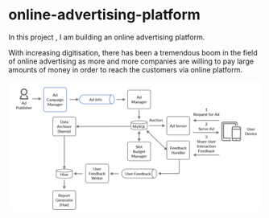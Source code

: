 # online-advertising-platform
In this project , I am building an online advertising platform.

With increasing digitisation, there has been a tremendous boom in the field of online advertising as 
more and more companies are willing to pay large amounts of money in order to reach the customers via 
online platform. 

![HLD  diagram](https://github.com/manishgaurav84/online-advertising-platform/blob/master/high-level-design.png)
